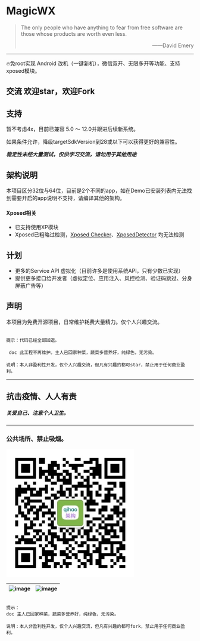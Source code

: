 # MagicWX

> The only people who have anything to fear from free software are those whose products are worth even less.
>
> <p align="right">——David Emery</p>

***

🔥免root实现 Android 改机（一键新机），微信双开、无限多开等功能、支持xposed模块。

## 交流 欢迎star，欢迎Fork

## 支持
暂不考虑4x，目前已兼容 5.0 ～ 12.0并跟进后续新系统。

如果条件允许，降级targetSdkVersion到28或以下可以获得更好的兼容性。

***稳定性未经大量测试，仅供学习交流，请勿用于其他用途***

## 架构说明
本项目区分32位与64位，目前是2个不同的app，如在Demo已安装列表内无法找到需要开启的app说明不支持，请编译其他的架构。

#### Xposed相关
- 已支持使用XP模块
- Xposed已粗略过检测，[Xposed Checker](https://www.coolapk.com/apk/190247)、[XposedDetector](https://github.com/vvb2060/XposedDetector) 均无法检测


## 计划
- 更多的Service API 虚拟化（目前许多是使用系统API，只有少数已实现）
- 提供更多接口给开发者（虚拟定位、应用注入、风控检测、验证码跳过、分身屏蔽广告等）

## 声明
本项目为免费开源项目，日常维护耗费大量精力。仅个人兴趣交流。

``` nginx

提示：代码已经全部回退。

 doc 此工程不再维护。主人已回家种菜，蔬菜多营养好，纯绿色，无污染。

说明：本人非盈利性开发，仅个人兴趣交流，但凡有兴趣的都可star，禁止用于任何商业盈利。

``` 

---

## 抗击疫情、人人有责

##### 关爱自己、注意个人卫生。

___

### 公共场所、禁止吸烟。



![avatar](https://github.com/Pangu-Immortal/Pangu-Immortal/blob/main/qrcode_for_gh_5d1938320a76_344.jpg)





| ![image](https://img-blog.csdnimg.cn/20200319191809959.jpg) | ![image](https://img-blog.csdnimg.cn/20200324103336571.png) |
|-------------------------------------------------------------|-------------------------------------------------------------|




``` nginx

提示：
doc 主人已回家种菜，蔬菜多营养好，纯绿色，无污染。

说明：本人非盈利性开发，仅个人兴趣交流，但凡有兴趣的都可fork，禁止用于任何商业盈利。

```


